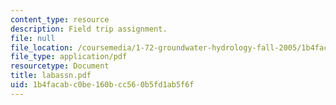 ```yaml
---
content_type: resource
description: Field trip assignment.
file: null
file_location: /coursemedia/1-72-groundwater-hydrology-fall-2005/1b4facabc0be160bcc560b5fd1ab5f6f_labassn.pdf
file_type: application/pdf
resourcetype: Document
title: labassn.pdf
uid: 1b4facab-c0be-160b-cc56-0b5fd1ab5f6f
---
```

